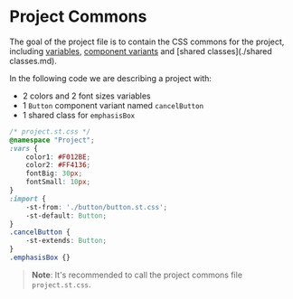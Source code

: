 # Project Commons

The goal of the project file is to contain the CSS commons for the project, including [variables](../references/variables.md), [component variants](./component-variants.md) and [shared classes](./shared classes.md).

In the following code we are describing a project with:
 * 2 colors and 2 font sizes variables 
 * 1 `Button` component variant named `cancelButton` 
 * 1 shared class for `emphasisBox`

```css
/* project.st.css */
@namespace "Project";
:vars {
    color1: #F012BE;
    color2: #FF4136;
    fontBig: 30px;
    fontSmall: 10px;
}
:import {
    -st-from: './button/button.st.css';
    -st-default: Button;
}
.cancelButton {
    -st-extends: Button;
}
.emphasisBox {}
```

> **Note**:
> It's recommended to call the project commons file `project.st.css`.